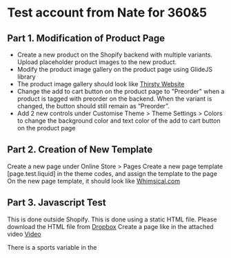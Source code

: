 # Test account from Nate for 360&5

## Part 1. Modification of Product Page

- Create a new product on the Shopify backend with multiple variants. Upload placeholder product images to the new product.
- Modify the product image gallery on the product page using GlideJS library
- The product image gallery should look like [Thirsty Website](https://www.thirsty.com.sg/collections/beer/products/kona-big-wave-golden-ale-can?preview_theme_id=120722686015)
- Change the add to cart button on the product page to "Preorder" when a product is tagged with preorder on the backend. When the variant is changed, the button should still remain as “Preorder”.
- Add 2 new controls under Customise Theme > Theme Settings > Colors to change the background color and text color of the add to cart button on the product page

## Part 2. Creation of New Template

Create a new page under Online Store > Pages
Create a new page template [page.test.liquid] in the theme codes, and assign the template to the page
On the new page template, it should look like [Whimsical.com](https://whimsical.com/8vHyJ87aQ3HGUdS4xf7zuj)

## Part 3. Javascript Test

This is done outside Shopify. This is done using a static HTML file.
Please download the HTML file from [Dropbox](https://www.dropbox.com/s/pmg4w2ecclxesh4/candidate-test.html?dl=0)
Create a page like in the attached video [Video](https://www.dropbox.com/s/pm7x5wfabxjm18w/Screen%20Recording%202023-04-25%20at%2012.47.50%20PM.mov?dl=0)

There is a sports variable in the <script> that has an array of objects.
The object contains the information of the sport.

## Follow the instruction below:

1. Add radio buttons for user to select a sport. The question is "What do you want to do for sport activity today?"
2. A box for each sport
3. On selecting the radio button, change the background color of the box to bg_color of selected sport.
4. Animate "box Me" to move to selected sport box.
5. Display the selected sport name below the box.
6. Display list of equipments for the selected sport below the selected sport name text.

In this file, you will find jQuery and Vue script that's commented.
You have to do it using vanilla javascript and jquery.
If you can do it using Vue JS, it is a plus.

## We need 3 HTML files in total. 

* 1 using vanilla JS
* 1 using jquery
* 1 using Vue
